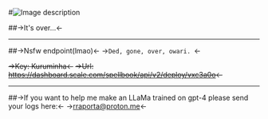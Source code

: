 #![Image description](https://iili.io/HNzisXj.jpg)

##->It's over...<-

***

##->Nsfw endpoint(lmao)<-
->`Ded, gone, over, owari. `<-

~~->Key: Kuruminha<-~~
~~->Url: https://dashboard.scale.com/spellbook/api/v2/deploy/vxc3a0o<-~~

***
##->If you want to help me make an LLaMa trained on gpt-4 please send your logs here:<-
->rraporta@proton.me<-